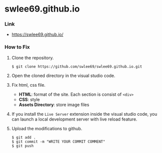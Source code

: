 # swlee69.github.io
### Link
- https://swlee69.github.io/

### How to Fix
1. Clone the repository.
    ```
    $ git clone https://github.com/swlee69/swlee69.github.io.git
    ```

2. Open the cloned directory in the visual studio code. 

3. Fix html, css file.
    - **HTML**: format of the site. Each section is consist of `<div>`
    - **CSS**: style
    - **Assets Directory**: store image files

4. If you install the `Live Server` extension inside the visual studio code, you can launch a local development server with live reload feature.

5. Upload the modifications to github.
    ```
    $ git add .
    $ git commit -m "WRITE YOUR COMMIT COMMENT"
    $ git push
    ```